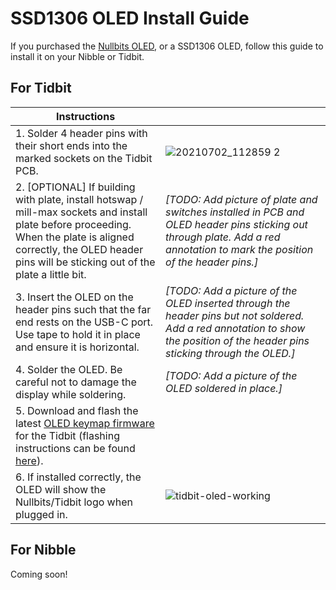 # SSD1306 OLED Install Guide

If you purchased the [Nullbits OLED](https://www.amazon.com/Display-Mechanical-Keyboards-Arduino-3-3V-5V/dp/B08KLHD2Z7), or a SSD1306 OLED, follow this guide to install it on your Nibble or Tidbit.

## For Tidbit

| Instructions  |  |
| ------------- | ------------- |
| 1. Solder 4 header pins with their short ends into the marked sockets on the Tidbit PCB. | ![20210702_112859 2](https://user-images.githubusercontent.com/6137765/125806537-60477246-6bb8-4462-ab28-4ea64b4c72f5.jpg) |
| 2. [OPTIONAL] If building with plate, install hotswap / mill-max sockets and install plate before proceeding. When the plate is aligned correctly, the OLED header pins will be sticking out of the plate a little bit.| _[TODO: Add picture of plate and switches installed in PCB and OLED header pins sticking out through plate. Add a red annotation to mark the position of the header pins.]_ |
| 3. Insert the OLED on the header pins such that the far end rests on the USB-C port. Use tape to hold it in place and ensure it is horizontal. | _[TODO: Add a picture of the OLED inserted through the header pins but not soldered. Add a red annotation to show the position of the header pins sticking through the OLED.]_ |
| 4. Solder the OLED. Be careful not to damage the display while soldering. | _[TODO: Add a picture of the OLED soldered in place.]_ |
| 5. Download and flash the latest [OLED keymap firmware](https://github.com/nullbitsco/firmware/releases/tag/latest) for the Tidbit (flashing instructions can be found [here](https://github.com/nullbitsco/docs/blob/main/firmware/firmware_flashing.md)). | |
| 6. If installed correctly, the OLED will show the Nullbits/Tidbit logo when plugged in. | ![tidbit-oled-working](https://user-images.githubusercontent.com/6137765/125805368-d5f325c5-ef39-4e8b-bd2d-b73182ff3ae6.jpg) |

## For Nibble
Coming soon!
